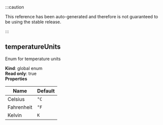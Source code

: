 
:::caution

This reference has been auto-generated and therefore is not guaranteed to be using the stable release.

:::

<a name="temperatureUnits"></a>

## temperatureUnits
Enum for temperature units

**Kind**: global enum  
**Read only**: true  
**Properties**

| Name | Default |
| --- | --- |
| Celsius | <code>°C</code> | 
| Fahrenheit | <code>°F</code> | 
| Kelvin | <code>K</code> | 

